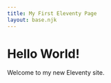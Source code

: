 ```yaml
---
title: My First Eleventy Page
layout: base.njk
---
```


# Hello World!

Welcome to my new Eleventy site.